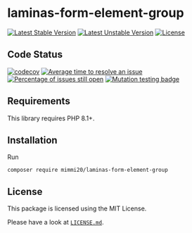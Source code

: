 # laminas-form-element-group

[![Latest Stable Version](https://poser.pugx.org/mimmi20/laminas-form-element-group/v/stable?format=flat-square)](https://packagist.org/packages/mimmi20/laminas-form-element-group)
[![Latest Unstable Version](https://poser.pugx.org/mimmi20/laminas-form-element-group/v/unstable?format=flat-square)](https://packagist.org/packages/mimmi20/laminas-form-element-group)
[![License](https://poser.pugx.org/mimmi20/laminas-form-element-group/license?format=flat-square)](https://packagist.org/packages/mimmi20/laminas-form-element-group)

## Code Status

[![codecov](https://codecov.io/gh/mimmi20/laminas-form-element-group/branch/master/graph/badge.svg)](https://codecov.io/gh/mimmi20/laminas-form-element-group)
[![Average time to resolve an issue](https://isitmaintained.com/badge/resolution/mimmi20/laminas-form-element-group.svg)](https://isitmaintained.com/project/mimmi20/laminas-form-element-group "Average time to resolve an issue")
[![Percentage of issues still open](https://isitmaintained.com/badge/open/mimmi20/laminas-form-element-group.svg)](https://isitmaintained.com/project/mimmi20/laminas-form-element-group "Percentage of issues still open")
[![Mutation testing badge](https://img.shields.io/endpoint?style=flat&url=https%3A%2F%2Fbadge-api.stryker-mutator.io%2Fgithub.com%2Fmimmi20%2Flaminas-form-element-group%2Fmaster)](https://dashboard.stryker-mutator.io/reports/github.com/mimmi20/laminas-form-element-group/master)

## Requirements

This library requires PHP 8.1+.

## Installation

Run

```shell
composer require mimmi20/laminas-form-element-group
```

## License

This package is licensed using the MIT License.

Please have a look at [`LICENSE.md`](LICENSE.md).
